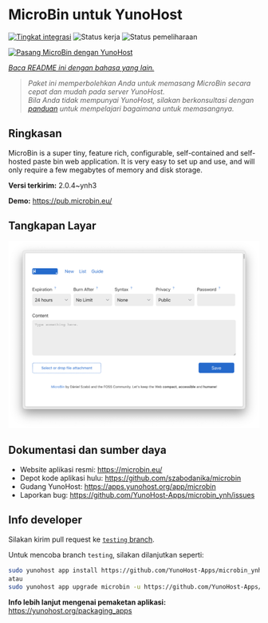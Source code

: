 <!--
N.B.: README ini dibuat secara otomatis oleh <https://github.com/YunoHost/apps/tree/master/tools/readme_generator>
Ini TIDAK boleh diedit dengan tangan.
-->

# MicroBin untuk YunoHost

[![Tingkat integrasi](https://apps.yunohost.org/badge/integration/microbin)](https://ci-apps.yunohost.org/ci/apps/microbin/)
![Status kerja](https://apps.yunohost.org/badge/state/microbin)
![Status pemeliharaan](https://apps.yunohost.org/badge/maintained/microbin)

[![Pasang MicroBin dengan YunoHost](https://install-app.yunohost.org/install-with-yunohost.svg)](https://install-app.yunohost.org/?app=microbin)

*[Baca README ini dengan bahasa yang lain.](./ALL_README.md)*

> *Paket ini memperbolehkan Anda untuk memasang MicroBin secara cepat dan mudah pada server YunoHost.*  
> *Bila Anda tidak mempunyai YunoHost, silakan berkonsultasi dengan [panduan](https://yunohost.org/install) untuk mempelajari bagaimana untuk memasangnya.*

## Ringkasan

MicroBin is a super tiny, feature rich, configurable, self-contained and self-hosted paste bin web application. It is very easy to set up and use, and will only require a few megabytes of memory and disk storage.

**Versi terkirim:** 2.0.4~ynh3

**Demo:** <https://pub.microbin.eu/>

## Tangkapan Layar

![Tangkapan Layar pada MicroBin](./doc/screenshots/screenshot7.png)

## Dokumentasi dan sumber daya

- Website aplikasi resmi: <https://microbin.eu/>
- Depot kode aplikasi hulu: <https://github.com/szabodanika/microbin>
- Gudang YunoHost: <https://apps.yunohost.org/app/microbin>
- Laporkan bug: <https://github.com/YunoHost-Apps/microbin_ynh/issues>

## Info developer

Silakan kirim pull request ke [`testing` branch](https://github.com/YunoHost-Apps/microbin_ynh/tree/testing).

Untuk mencoba branch `testing`, silakan dilanjutkan seperti:

```bash
sudo yunohost app install https://github.com/YunoHost-Apps/microbin_ynh/tree/testing --debug
atau
sudo yunohost app upgrade microbin -u https://github.com/YunoHost-Apps/microbin_ynh/tree/testing --debug
```

**Info lebih lanjut mengenai pemaketan aplikasi:** <https://yunohost.org/packaging_apps>
